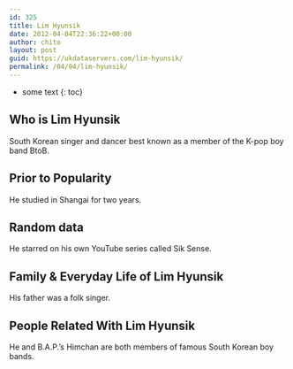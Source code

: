```yaml
---
id: 325
title: Lim Hyunsik
date: 2012-04-04T22:36:22+00:00
author: chito
layout: post
guid: https://ukdataservers.com/lim-hyunsik/
permalink: /04/04/lim-hyunsik/
---
```


* some text
{: toc}


## Who is  Lim Hyunsik
                  
                  
                  
South Korean singer and dancer best known as a member of the K-pop boy band BtoB. 
                  
                
                
                
## Prior to Popularity 
                  
                  
                  
He studied in Shangai for two years. 
                  
                
                
                
## Random data 
                  
                  
                  
He starred on his own YouTube series called Sik Sense. 
                  
                
                
                
## Family & Everyday Life of Lim Hyunsik
                  
                  
                  
His father was a folk singer. 
                  
                
                
                
## People Related With  Lim Hyunsik
                  
                  
                  
He and B.A.P.&#8217;s Himchan are both members of famous South Korean boy bands. 
                  
                
              
            
          
          
          
    
    
  
